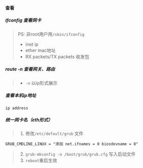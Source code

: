#### 查看

##### ifconfig 查看网卡
> PS: 非root用户用`/sbin/ifconfig`
> - inet ip
> - ether mac地址
> - RX packets/TX packets 收发包


##### route -n 查看网关、路由
> - `-n` 以ip形式展示

##### 查看本机ip地址
`ip address`


##### 统一网卡名（eth形式）
> 1. 修改`/etc/default/grub` 文件
```
GRUB_CMDLINE_LINUX = "添加 net.ifnames = 0 biosdevname = 0"
``` 
> 2. `grub-mkconfig -o /boot/grub/grub.cfg` 写入启动文件
> 3. `reboot`重启生效



